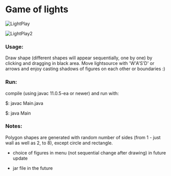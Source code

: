 # Game of lights

![LightPlay](https://user-images.githubusercontent.com/44322872/79968683-c1cfce80-8490-11ea-805e-e2323fd8fb49.JPG)

![LightPlay2](https://user-images.githubusercontent.com/44322872/79968840-f80d4e00-8490-11ea-9731-658d1db2fb8a.JPG)


### Usage:

Draw shape (different shapes will appear sequentially, one by one) by clicking and dragging in black area. Move lightsource with 'W'A'S'D' or arrows and enjoy casting shadows of figures on each other or boundaries :)


### Run:

compile (using javac 11.0.5-ea or newer) and run with:

$: javac Main.java 

$: java Main


### Notes:

Polygon shapes are generated with random number of  sides (from 1 - just wall as well as 2, to 8), except circle and rectangle.


* choice of figures in menu (not sequential change after drawing) in future update

* jar file in the future


